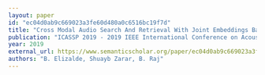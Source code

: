 ```yaml
---
layout: paper
id: "ec04d0ab9c669023a3fe60d480a0c6516bc19f7d"
title: "Cross Modal Audio Search And Retrieval With Joint Embeddings Based On Text And Audio"
publication: "ICASSP 2019 - 2019 IEEE International Conference on Acoustics, Speech and Signal Processing (ICASSP)"
year: 2019
external_url: https://www.semanticscholar.org/paper/ec04d0ab9c669023a3fe60d480a0c6516bc19f7d
authors: "B. Elizalde, Shuayb Zarar, B. Raj"
---
```

